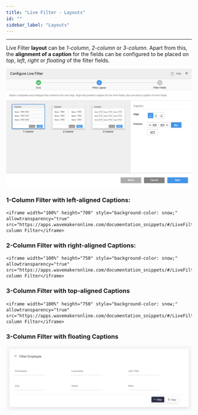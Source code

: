 ```yaml
---
title: "Live Filter - Layouts"
id: ""
sidebar_label: "Layouts"
---
```

---

Live Filter **layout** can be _1-column_, _2-column_ or _3-column_. Apart from this, the **alignment of a caption** for the fields can be configured to be placed on _top_, _left_, _right_ or _floating_ of the filter fields.

[![](/learn/assets/lftr_layout.png)](/learn/assets/lftr_layout.png)

### 1-Column Filter with left-aligned Captions: 
    
    <iframe width="100%" height="700" style="background-color: snow;" allowtransparency="true" src="https://apps.wavemakeronline.com/documentation_snippets/#/LiveFilter">1-column Filter</iframe>
    
### 2-Column Filter with right-aligned Captions: 
    
    <iframe width="100%" height="750" style="background-color: snow;" allowtransparency="true" src="https://apps.wavemakeronline.com/documentation_snippets/#/LiveFilterwithTwoCol">2-column Filter</iframe>
    
### 3-Column Filter with top-aligned Captions 
    
    <iframe width="100%" height="750" style="background-color: snow;" allowtransparency="true" src="https://apps.wavemakeronline.com/documentation_snippets/#/LiveFilterwithThreeCol">3-column Filter</iframe>

### 3-Column Filter with floating Captions 
    
[![](/learn/assets/liveFilterWithThreeCol.png)](/learn/assets/liveFilterWithThreeCol.png)
